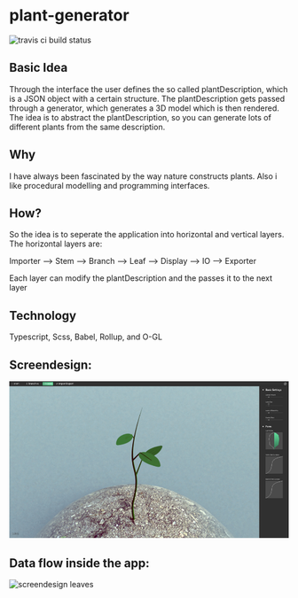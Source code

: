 # plant-generator

![travis ci build status](https://api.travis-ci.com/jim-fx/plant-generator.svg?branch=master)

## Basic Idea

Through the interface the user defines the so called plantDescription, which is a JSON object with a certain structure. The plantDescription gets passed through a generator, which generates a 3D model which is then rendered.
The idea is to abstract the plantDescription, so you can generate lots of different plants from the same description.

## Why

I have always been fascinated by the way nature constructs plants. Also i like procedural modelling and programming interfaces.

## How?

So the idea is to seperate the application into horizontal and vertical layers. The horizontal layers are:

Importer --> Stem --> Branch --> Leaf --> Display --> IO --> Exporter

Each layer can modify the plantDescription and the passes it to the next layer

## Technology

Typescript, Scss, Babel, Rollup, and O-GL

## Screendesign:

![screendesign leaves](https://raw.githubusercontent.com/jim-fx/plant-generator/master/design/screendesign/leaves.jpg)

## Data flow inside the app:

![screendesign leaves](https://raw.githubusercontent.com/jim-fx/plant-generator/master/design/screendesign/data%20flow.jpg)
